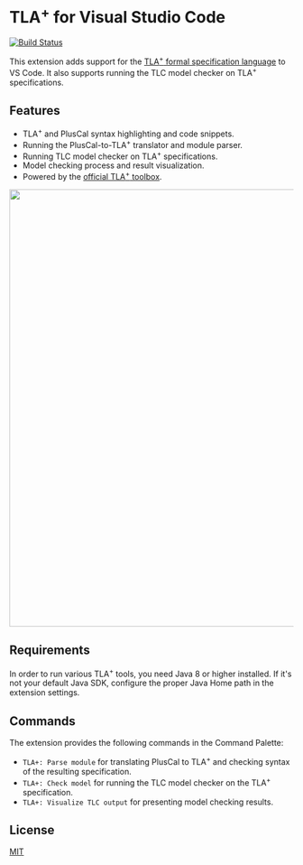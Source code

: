 # TLA<sup>+</sup> for Visual Studio Code

[![Build Status](https://travis-ci.com/alygin/vscode-tlaplus.svg?token=xzkDSfrzMJUyGojFoW5V&branch=master)](https://travis-ci.com/alygin/vscode-tlaplus)

This extension adds support for the [TLA<sup>+</sup> formal specification language](http://research.microsoft.com/en-us/um/people/lamport/tla/tla.html) to VS Code. It also supports running the TLC model checker on TLA<sup>+</sup> specifications.

## Features

- TLA<sup>+</sup> and PlusCal syntax highlighting and code snippets.
- Running the PlusCal-to-TLA<sup>+</sup> translator and module parser.
- Running TLC model checker on TLA<sup>+</sup> specifications.
- Model checking process and result visualization.
- Powered by the [official TLA<sup>+</sup> toolbox](https://github.com/tlaplus/tlaplus).

<img src="https://raw.githubusercontent.com/alygin/vscode-tlaplus/master/resources/images/screencast.gif?token=AAQBAAQS3VG6S7DWAQW26K25K7J4M" width="775" height="auto">

## Requirements

In order to run various TLA<sup>+</sup> tools, you need Java 8 or higher installed. If it's not your default Java SDK, configure the proper Java Home path in the extension settings.

## Commands

The extension provides the following commands in the Command Palette:

- `TLA+: Parse module` for translating PlusCal to TLA<sup>+</sup> and checking syntax of the resulting specification.
- `TLA+: Check model` for running the TLC model checker on the TLA<sup>+</sup> specification.
- `TLA+: Visualize TLC output` for presenting model checking results.

## License

[MIT](LICENSE)
